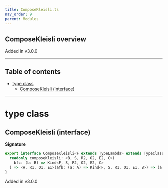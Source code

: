 ```yaml
---
title: ComposeKleisli.ts
nav_order: 9
parent: Modules
---
```


## ComposeKleisli overview

Added in v3.0.0

---

<h2 class="text-delta">Table of contents</h2>

- [type class](#type-class)
  - [ComposeKleisli (interface)](#composekleisli-interface)

---

# type class

## ComposeKleisli (interface)

**Signature**

```ts
export interface ComposeKleisli<F extends TypeLambda> extends TypeClass<F> {
  readonly composeKleisli: <B, S, R2, O2, E2, C>(
    bfc: (b: B) => Kind<F, S, R2, O2, E2, C>
  ) => <A, R1, O1, E1>(afb: (a: A) => Kind<F, S, R1, O1, E1, B>) => (a: A) => Kind<F, S, R1 & R2, O1 | O2, E1 | E2, C>
}
```

Added in v3.0.0

